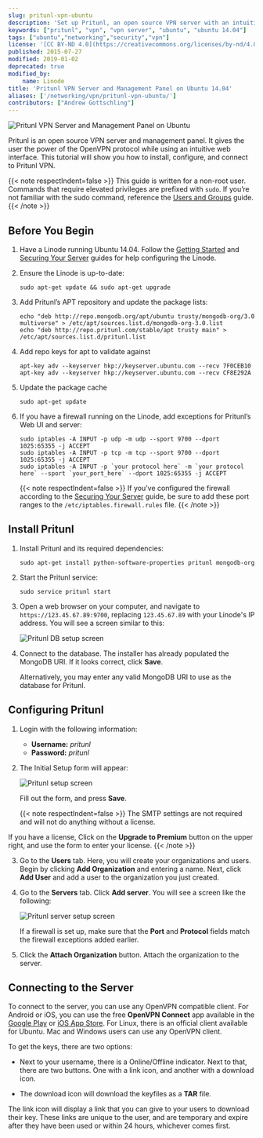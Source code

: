 ```yaml
---
slug: pritunl-vpn-ubuntu
description: 'Set up Pritunl, an open source VPN server with an intuitive web interface'
keywords: ["pritunl", "vpn", "vpn server", "ubuntu", "ubuntu 14.04"]
tags: ["ubuntu","networking","security","vpn"]
license: '[CC BY-ND 4.0](https://creativecommons.org/licenses/by-nd/4.0)'
published: 2015-07-27
modified: 2019-01-02
deprecated: true
modified_by:
    name: Linode
title: 'Pritunl VPN Server and Management Panel on Ubuntu 14.04'
aliases: ['/networking/vpn/pritunl-vpn-ubuntu/']
contributors: ["Andrew Gottschling"]
---
```


![Pritunl VPN Server and Management Panel on Ubuntu](Pritunl_VPN_Server_and_Management_Panel_on_Ubuntu_1404_smg.jpg)

Pritunl is an open source VPN server and management panel. It gives the user the power of the OpenVPN protocol while using an intuitive web interface. This tutorial will show you how to install, configure, and connect to Pritunl VPN.

{{< note respectIndent=false >}}
This guide is written for a non-root user. Commands that require elevated privileges are prefixed with `sudo`. If you’re not familiar with the sudo command, reference the [Users and Groups](/docs/guides/linux-users-and-groups/) guide.
{{< /note >}}

## Before You Begin

1.  Have a Linode running Ubuntu 14.04. Follow the [Getting Started](/docs/products/platform/get-started/) and [Securing Your Server](/docs/products/compute/compute-instances/guides/set-up-and-secure/) guides for help configuring the Linode.

2.  Ensure the Linode is up-to-date:

        sudo apt-get update && sudo apt-get upgrade

3.  Add Pritunl’s APT repository and update the package lists:

        echo "deb http://repo.mongodb.org/apt/ubuntu trusty/mongodb-org/3.0 multiverse" > /etc/apt/sources.list.d/mongodb-org-3.0.list
        echo "deb http://repo.pritunl.com/stable/apt trusty main" > /etc/apt/sources.list.d/pritunl.list

4.  Add repo keys for apt to validate against

        apt-key adv --keyserver hkp://keyserver.ubuntu.com --recv 7F0CEB10
        apt-key adv --keyserver hkp://keyserver.ubuntu.com --recv CF8E292A

5.  Update the package cache

        sudo apt-get update

6.  If you have a firewall running on the Linode, add exceptions for Pritunl’s Web UI and server:

        sudo iptables -A INPUT -p udp -m udp --sport 9700 --dport 1025:65355 -j ACCEPT
        sudo iptables -A INPUT -p tcp -m tcp --sport 9700 --dport 1025:65355 -j ACCEPT
        sudo iptables -A INPUT -p `your protocol here` -m `your protocol here` --sport `your_port_here` --dport 1025:65355 -j ACCEPT

    {{< note respectIndent=false >}}
If you've configured the firewall according to the [Securing Your Server](/docs/products/compute/compute-instances/guides/set-up-and-secure/) guide, be sure to add these port ranges to the `/etc/iptables.firewall.rules` file.
{{< /note >}}

## Install Pritunl

1.  Install Pritunl and its required dependencies:

        sudo apt-get install python-software-properties pritunl mongodb-org

2.  Start the Pritunl service:

        sudo service pritunl start

2.  Open a web browser on your computer, and navigate to `https://123.45.67.89:9700`, replacing `123.45.67.89` with your Linode's IP address. You will see a screen similar to this:

    ![Pritunl DB setup screen](pritunl-db-setup.png)

3.  Connect to the database. The installer has already populated the MongoDB URI. If it looks correct, click **Save**.

    Alternatively, you may enter any valid MongoDB URI to use as the database for Pritunl.

## Configuring Pritunl

1.  Login with the following information:

    - **Username:** *pritunl*
    - **Password:** *pritunl*

2.  The Initial Setup form will appear:

    ![Pritunl setup screen](pritunl-setup.png)

    Fill out the form, and press **Save**.

    {{< note respectIndent=false >}}
The SMTP settings are not required and will not do anything without a license.

If you have a license, Click on the **Upgrade to Premium** button on the upper right, and use the form to enter your license.
{{< /note >}}

3.  Go to the **Users** tab. Here, you will create your organizations and users. Begin by clicking **Add Organization** and entering a name. Next, click **Add User** and add a user to the organization you just created.

4.  Go to the **Servers** tab. Click **Add server**. You will see a screen like the following:

    ![Pritunl server setup screen](pritunl-server-conf.png)

    If a firewall is set up, make sure that the **Port** and **Protocol** fields match the firewall exceptions added earlier.

5.  Click the **Attach Organization** button. Attach the organization to the server.


## Connecting to the Server

To connect to the server, you can use any OpenVPN compatible client. For Android or iOS, you can use the free **OpenVPN Connect** app available in the [Google Play](https://play.google.com/store/apps/details?id=net.openvpn.openvpn) or [iOS App Store](https://itunes.apple.com/us/app/openvpn-connect/id590379981). For Linux, there is an official client available for Ubuntu. Mac and Windows users can use any OpenVPN client.

To get the keys, there are two options:

- Next to your username, there is a Online/Offline indicator. Next to that, there are two buttons. One with a link icon, and another with a download icon.

- The download icon will download the keyfiles as a **TAR** file.

The link icon will display a link that you can give to your users to download their key. These links are unique to the user, and are temporary and expire after they have been used or within 24 hours, whichever comes first.
